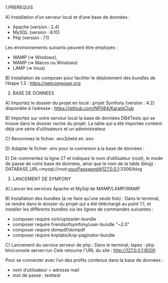 1.PREREQUIS

A) Installation d’un serveur local et d’une base de données : 
- Apache (version : 2.4)
- MySQL (version : 8.10)
- Php (version : 7.1)

Les environnements suivants peuvent être employés :
- WAMP (=> Windows), 
- MAMP (=> Macos ou Windows) 
- LAMP (=> linux)

B) Installation de composer pour faciliter le déploiement des bundles de l’étape 1.3 : https://getcomposer.org


2. BASE DE DONNEES

A) Importez le dossier du projet en local : projet Symfony (version : 4.2) disponible à l’adresse : https://github.com/NP084/KarateClub

B) Importez sur votre serveur local la base de données DB4Tests qui se trouve dans le dossier racine du projet.
La table qui a été importée contient déjà une série d’utilisateurs et un administrateur. 

C) Renommez le fichier .env2dwld en .env

D) Adapter le fichier .env pour la connexion à la base de données :

E) Dé-commentez la ligne 27 et indiquez le nom d’utilisateur (root), le mode de passe de votre base de données, ainsi que le nom de la table (blog) :
DATABASE_URL=mysql://root:yourPassword@127.0.0.1:3306/blog


3. LANCEMENT DE SYMFONY

A) Lancer les services Apache et MySql de MAMP/LAMP/WAMP

B) Installation des bundles (à ne faire qu’une seule fois) :
Dans le terminal, se rendre dans le dossier du projet qui a été téléchargé au point 1.1, et installer les différents bundles via les lignes de commandes suivantes : 
- composer require vich/uploader-bundle
- composer require friendsofsymfony/user-bundle "~2.0"
- composer require dompdf/dompdf
- composer require knplabs/knp-paginator-bundle

C) Lancement du service serveur de php :
Dans le terminal, tapez : php bin/console server:run
Cela retourne l'URL du site : http://127.0.0.1:8000

Pour se connecter avec l’un des profils contenus dans la base de données : 
- nom d’utilisateur = adresse mail
- mot de passe : testtest
